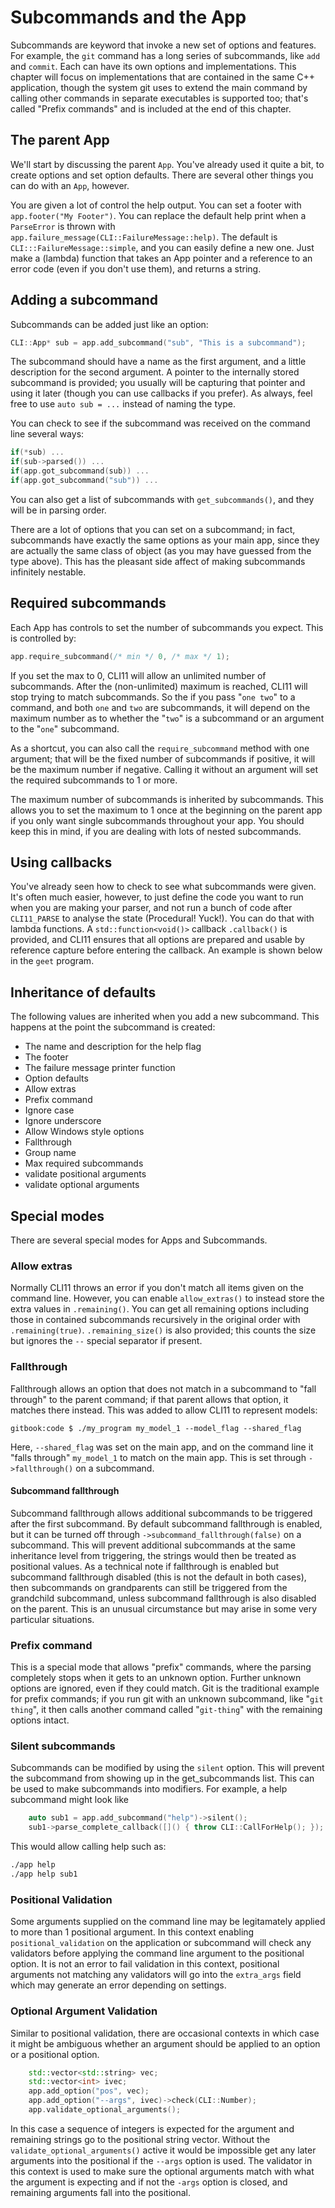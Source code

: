 # Subcommands and the App

Subcommands are keyword that invoke a new set of options and features. For
example, the `git` command has a long series of subcommands, like `add` and
`commit`. Each can have its own options and implementations. This chapter will
focus on implementations that are contained in the same C++ application, though
the system git uses to extend the main command by calling other commands in
separate executables is supported too; that's called "Prefix commands" and is
included at the end of this chapter.

## The parent App

We'll start by discussing the parent `App`. You've already used it quite a bit,
to create options and set option defaults. There are several other things you
can do with an `App`, however.

You are given a lot of control the help output. You can set a footer with
`app.footer("My Footer")`. You can replace the default help print when a
`ParseError` is thrown with `app.failure_message(CLI::FailureMessage::help)`.
The default is `CLI:::FailureMessage::simple`, and you can easily define a new
one. Just make a (lambda) function that takes an App pointer and a reference to
an error code (even if you don't use them), and returns a string.

## Adding a subcommand

Subcommands can be added just like an option:

```cpp
CLI::App* sub = app.add_subcommand("sub", "This is a subcommand");
```

The subcommand should have a name as the first argument, and a little
description for the second argument. A pointer to the internally stored
subcommand is provided; you usually will be capturing that pointer and using it
later (though you can use callbacks if you prefer). As always, feel free to use
`auto sub = ...` instead of naming the type.

You can check to see if the subcommand was received on the command line several
ways:

```cpp
if(*sub) ...
if(sub->parsed()) ...
if(app.got_subcommand(sub)) ...
if(app.got_subcommand("sub")) ...
```

You can also get a list of subcommands with `get_subcommands()`, and they will
be in parsing order.

There are a lot of options that you can set on a subcommand; in fact,
subcommands have exactly the same options as your main app, since they are
actually the same class of object (as you may have guessed from the type above).
This has the pleasant side affect of making subcommands infinitely nestable.

## Required subcommands

Each App has controls to set the number of subcommands you expect. This is
controlled by:

```cpp
app.require_subcommand(/* min */ 0, /* max */ 1);
```

If you set the max to 0, CLI11 will allow an unlimited number of subcommands.
After the (non-unlimited) maximum is reached, CLI11 will stop trying to match
subcommands. So the if you pass "`one two`" to a command, and both `one` and
`two` are subcommands, it will depend on the maximum number as to whether the
"`two`" is a subcommand or an argument to the "`one`" subcommand.

As a shortcut, you can also call the `require_subcommand` method with one
argument; that will be the fixed number of subcommands if positive, it will be
the maximum number if negative. Calling it without an argument will set the
required subcommands to 1 or more.

The maximum number of subcommands is inherited by subcommands. This allows you
to set the maximum to 1 once at the beginning on the parent app if you only want
single subcommands throughout your app. You should keep this in mind, if you are
dealing with lots of nested subcommands.

## Using callbacks

You've already seen how to check to see what subcommands were given. It's often
much easier, however, to just define the code you want to run when you are
making your parser, and not run a bunch of code after `CLI11_PARSE` to analyse
the state (Procedural! Yuck!). You can do that with lambda functions. A
`std::function<void()>` callback `.callback()` is provided, and CLI11 ensures
that all options are prepared and usable by reference capture before entering
the callback. An example is shown below in the `geet` program.

## Inheritance of defaults

The following values are inherited when you add a new subcommand. This happens
at the point the subcommand is created:

- The name and description for the help flag
- The footer
- The failure message printer function
- Option defaults
- Allow extras
- Prefix command
- Ignore case
- Ignore underscore
- Allow Windows style options
- Fallthrough
- Group name
- Max required subcommands
- validate positional arguments
- validate optional arguments

## Special modes

There are several special modes for Apps and Subcommands.

### Allow extras

Normally CLI11 throws an error if you don't match all items given on the command
line. However, you can enable `allow_extras()` to instead store the extra values
in `.remaining()`. You can get all remaining options including those in
contained subcommands recursively in the original order with `.remaining(true)`.
`.remaining_size()` is also provided; this counts the size but ignores the `--`
special separator if present.

### Fallthrough

Fallthrough allows an option that does not match in a subcommand to "fall
through" to the parent command; if that parent allows that option, it matches
there instead. This was added to allow CLI11 to represent models:

```term
gitbook:code $ ./my_program my_model_1 --model_flag --shared_flag
```

Here, `--shared_flag` was set on the main app, and on the command line it "falls
through" `my_model_1` to match on the main app.  This is set through `->fallthrough()` on a subcommand.

#### Subcommand fallthrough

Subcommand fallthrough allows additional subcommands to be triggered after the first subcommand.   By default subcommand fallthrough is enabled, but it can be turned off through `->subcommand_fallthrough(false)` on a subcommand.  This will prevent additional subcommands at the same inheritance level from triggering, the strings would then be treated as positional values.
As a technical note if fallthrough is enabled but subcommand fallthrough disabled (this is not the default in both cases), then subcommands on grandparents can still be triggered from the grandchild subcommand, unless subcommand fallthrough is also disabled on the parent.  This is an unusual circumstance but may arise in some very particular situations.

### Prefix command

This is a special mode that allows "prefix" commands, where the parsing
completely stops when it gets to an unknown option. Further unknown options are
ignored, even if they could match. Git is the traditional example for prefix
commands; if you run git with an unknown subcommand, like "`git thing`", it then
calls another command called "`git-thing`" with the remaining options intact.

### Silent subcommands

Subcommands can be modified by using the `silent` option. This will prevent the
subcommand from showing up in the get_subcommands list. This can be used to make
subcommands into modifiers. For example, a help subcommand might look like

```c++
    auto sub1 = app.add_subcommand("help")->silent();
    sub1->parse_complete_callback([]() { throw CLI::CallForHelp(); });
```

This would allow calling help such as:

```bash
./app help
./app help sub1
```

### Positional Validation

Some arguments supplied on the command line may be legitamately applied to more
than 1 positional argument. In this context enabling `positional_validation` on
the application or subcommand will check any validators before applying the
command line argument to the positional option. It is not an error to fail
validation in this context, positional arguments not matching any validators
will go into the `extra_args` field which may generate an error depending on
settings.

### Optional Argument Validation

Similar to positional validation, there are occasional contexts in which case it
might be ambiguous whether an argument should be applied to an option or a
positional option.

```c++
    std::vector<std::string> vec;
    std::vector<int> ivec;
    app.add_option("pos", vec);
    app.add_option("--args", ivec)->check(CLI::Number);
    app.validate_optional_arguments();
```

In this case a sequence of integers is expected for the argument and remaining
strings go to the positional string vector. Without the
`validate_optional_arguments()` active it would be impossible get any later
arguments into the positional if the `--args` option is used. The validator in
this context is used to make sure the optional arguments match with what the
argument is expecting and if not the `-args` option is closed, and remaining
arguments fall into the positional.
